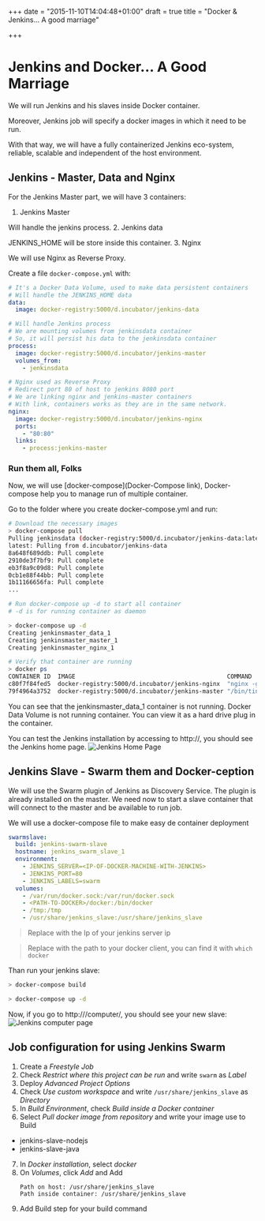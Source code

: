 +++
date = "2015-11-10T14:04:48+01:00"
draft = true
title = "Docker & Jenkins... A good marriage"

+++

# Jenkins and Docker... A Good Marriage

We will run Jenkins and his slaves inside Docker container.

Moreover, Jenkins job will specify a docker images in which it need to be run.

With that way, we will have a fully containerized Jenkins eco-system, reliable, scalable and independent of the host environment.

## Jenkins - Master, Data and Nginx

For the Jenkins Master part, we will have 3 containers:

1. Jenkins Master

  Will handle the jenkins process.
2. Jenkins data

  JENKINS_HOME will be store inside this container.
3. Nginx

  We will use Nginx as Reverse Proxy.

Create a file `docker-compose.yml` with:
```yaml
# It's a Docker Data Volume, used to make data persistent containers
# Will handle the JENKINS_HOME data
data:
  image: docker-registry:5000/d.incubator/jenkins-data

# Will handle Jenkins process
# We are mounting volumes from jenkinsdata container
# So, it will persist his data to the jenkinsdata container
process:
  image: docker-registry:5000/d.incubator/jenkins-master
  volumes_from:
    - jenkinsdata

# Nginx used as Reverse Proxy
# Redirect port 80 of host to jenkins 8080 port
# We are linking nginx and jenkins-master containers
# With link, containers works as they are in the same network.
nginx:
  image: docker-registry:5000/d.incubator/jenkins-nginx
  ports:
    - "80:80"
  links:
    - process:jenkins-master
```

### Run them all, Folks

Now, we will use [docker-compose](Docker-Compose link), Docker-compose help you to manage run of multiple container.

Go to the folder where you create docker-compose.yml and run:

```bash
# Download the necessary images
> docker-compose pull
Pulling jenkinsdata (docker-registry:5000/d.incubator/jenkins-data:latest)...
latest: Pulling from d.incubator/jenkins-data
8a648f689ddb: Pull complete
2910de3f7bf9: Pull complete
eb3f8a9c09d8: Pull complete
0cb1e88f44bb: Pull complete
1b11166656fa: Pull complete
...

# Run docker-compose up -d to start all container
# -d is for running container as daemon

> docker-compose up -d
Creating jenkinsmaster_data_1
Creating jenkinsmaster_master_1
Creating jenkinsmaster_nginx_1

# Verify that container are running
> docker ps
CONTAINER ID  IMAGE                                           COMMAND                CREATED        STATUS              PORTS                         NAMES
c80f7f84fed5  docker-registry:5000/d.incubator/jenkins-nginx  "nginx -g 'daemon off" 31 seconds ago Up 30 seconds 443/tcp, 0.0.0.0:80->80/tcp   jenkinsmaster_master_1
79f4964a3752  docker-registry:5000/d.incubator/jenkins-master "/bin/tini -- /usr/lo" 31 seconds ago Up 30 seconds 8080/tcp, 50000/tcp           jenkinsmaster_nginx_1
```

You can see that the jenkinsmaster_data_1 container is not running.
Docker Data Volume is not running container. You can view it as a hard drive plug in the container.

You can test the Jenkins installation by accessing to http://<MACHINE-IP>, you should see the Jenkins home page.
![Jenkins Home Page](/images/2015/11/jenkins-home-page.png)

## Jenkins Slave - Swarm them and Docker-ception

We will use the Swarm plugin of Jenkins as Discovery Service.
The plugin is already installed on the master.
We need now to start a slave container that will connect to the master and be available to run job.

We will use a docker-compose file to make easy de container deployment

```yaml
swarmslave:
  build: jenkins-swarm-slave
  hostname: jenkins_swarm_slave_1
  environment:
    - JENKINS_SERVER=<IP-OF-DOCKER-MACHINE-WITH-JENKINS>
    - JENKINS_PORT=80
    - JENKINS_LABELS=swarm
  volumes:
    - /var/run/docker.sock:/var/run/docker.sock
    - <PATH-TO-DOCKER>/docker:/bin/docker
    - /tmp:/tmp
    - /usr/share/jenkins_slave:/usr/share/jenkins_slave

```

> Replace <IP-OF-DOCKER-MACHINE-WITH-JENKINS> with the Ip of your jenkins server ip

> Replace <PATH-TO-DOCKER> with the path to your docker client, you can find it with `which docker`

Than run your jenkins slave:

```bash
> docker-compose build

> docker-compose up -d
```

Now, if you go to http://<jenkins-url>/computer/, you should see your new slave:
![Jenkins computer page](/images/2015/11/jenkins-computer-page.png)

## Job configuration for using Jenkins Swarm

1. Create a *Freestyle Job*
2. Check *Restrict where this project can be run* and write `swarm` as *Label*
3. Deploy *Advanced Project Options*
4. Check *Use custom workspace* and write `/usr/share/jenkins_slave` as *Directory*
5. In *Build Environment*, check *Build inside a Docker container*
6. Select *Pull docker image from repository* and write your image use to Build
  - jenkins-slave-nodejs
  - jenkins-slave-java
7. 	In *Docker installation*, select *docker*
8. On *Volumes*, click *Add* and Add
   ```
   Path on host: /usr/share/jenkins_slave
   Path inside container: /usr/share/jenkins_slave
   ```
 9. Add Build step for your build command
